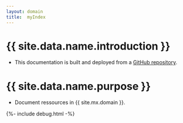 ```yaml
---
layout: domain
title:  myIndex
---
```

[link]:        #
[repo_source]: #

# {{ site.data.name.introduction }}
- This documentation is built and deployed from a [GitHub repository][repo_source].

# {{ site.data.name.purpose }}
- Document ressources in {{ site.mx.domain }}.

{%- include debug.html -%}